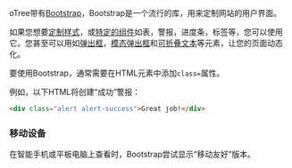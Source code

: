 oTree带有[Bootstrap]()，Bootstrap是一个流行的库，用来定制网站的用户界面。

如果您想要[定制样式]()，或[特定的组件]()如表，警报，进度条，标签等，您可以使用它。您甚至可以用如[弹出框]()，[模态弹出框]()和[可折叠文本]()等元素，让您的页面动态化。

要使用Bootstrap，通常需要在HTML元素中添加`class=`属性。

例如，以下HTML将创建“成功”警报：

```html
<div class="alert alert-success">Great job!</div>
```

### 移动设备

在智能手机或平板电脑上查看时，Bootstrap尝试显示“移动友好”版本。
